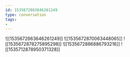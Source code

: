 ```yaml
---
id: 1535672863646261249
type: conversation
tags:
- 
---
```

![[1535672863646261249]]
![[1535672870063448065]]
![[1535672878275895298]]
![[1535672886886793216]]
![[1535712878950371328]]

